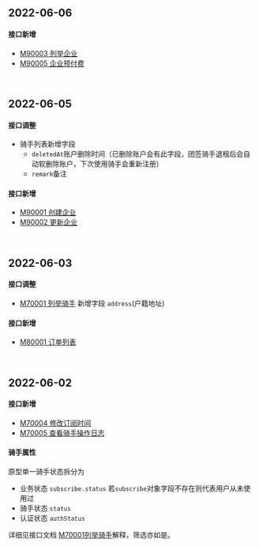 ## 2022-06-06

#### 接口新增

- [M90003 列举企业](/docs#tag/M/operation/ManagerEnterpriseList)
- [M90005 企业预付费](/docs#tag/M/operation/ManagerEnterprisePrepayment)



<br />

## 2022-06-05

#### 接口调整

- 骑手列表新增字段
  - `deletedAt`账户删除时间（已删除账户会有此字段，团签骑手退租后会自动软删除账户，下次使用骑手会重新注册）
  - `remark`备注



#### 接口新增

- [M90001 创建企业](/docs#tag/M/operation/ManagerEnterpriseCreate)
- [M90002 更新企业](/docs#tag/M/operation/ManagerEnterpriseModify)



<br />

## 2022-06-03

#### 接口调整

- [M70001 列举骑手](/docs#tag/M/operation/RiderList) 新增字段 `address`(户籍地址)



#### 接口新增

- [M80001 订单列表](/docs#tag/M/operation/ManagerOrderList)



<br />

## 2022-06-02

#### 接口新增

- [M70004 修改订阅时间](/docs#tag/M/operation/ManagerSubscribeAlter)
- [M70005 查看骑手操作日志](/docs#tag/M/operation/ManagerRiderLog)



#### 骑手属性

原型单一骑手状态拆分为

- 业务状态 `subscribe.status`  若`subscribe`对象字段不存在则代表用户从未使用过
- 骑手状态 `status` 
- 认证状态 `authStatus`

详细见接口文档 [M70001列举骑手](/docs#tag/M/operation/RiderList)解释，筛选亦如是。

